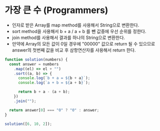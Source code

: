 # 가장 큰 수 (Programmers)

- 인자로 받은 Array를 map method를 사용해서 String으로 변환한다.
- sort method을 사용해서 b + a / a + b 를 뺀 값중에 우선 순위를 정한다.
- join method를 사용해서 결과를 하나의 String으로 변환한다.
- 만약에 Array의 모든 값이 0일 경우에 "00000" 값으로 return 될 수 있으므로 answer의 첫번째 값을 비교 후 삼항연산자를 사용해서 return 한다.

```jsx
function solution(numbers) {
  const answer = numbers
    .map((el) => el + "")
    .sort((a, b) => {
      console.log(`b + a = ${b + a}`);
      console.log(`a + b = ${a + b}`);

      return b + a - (a + b);
    })
    .join("");

  return answer[0] === "0" ? "0" : answer;
}

solution([6, 10, 2]);
```

